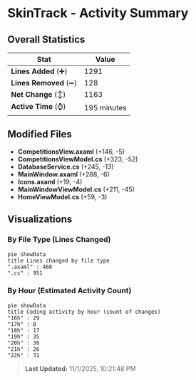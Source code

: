 # SkinTrack - Activity Summary 

## Overall Statistics

| Stat                   | Value                                                             |
| ---------------------- | ----------------------------------------------------------------- |
| **Lines Added** (➕)   | 1291                                          |
| **Lines Removed** (➖) | 128                                        |
| **Net Change** (↕)    | 1163                |
| **Active Time** (⌚)   | 195 minutes |


## Modified Files
- **CompetitionsView.axaml** (+146, -5)
- **CompetitionsViewModel.cs** (+323, -52)
- **DatabaseService.cs** (+245, -13)
- **MainWindow.axaml** (+288, -6)
- **Icons.axaml** (+19, -4)
- **MainWindowViewModel.cs** (+211, -45)
- **HomeViewModel.cs** (+59, -3)

## Visualizations

### By File Type (Lines Changed)

```mermaid
pie showData
title Lines changed by file type
".axaml" : 468
".cs" : 951
```

### By Hour (Estimated Activity Count)

```mermaid
pie showData
title Coding activity by hour (count of changes)
"16h" : 29
"17h" : 8
"18h" : 17
"19h" : 35
"20h" : 30
"21h" : 26
"22h" : 31
```


> **Last Updated:** 11/1/2025, 10:21:48 PM